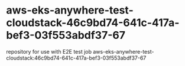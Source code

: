 # aws-eks-anywhere-test-cloudstack-46c9bd74-641c-417a-bef3-03f553abdf37-67
repository for use with E2E test job aws-eks-anywhere-test-cloudstack:46c9bd74-641c-417a-bef3-03f553abdf37-67
